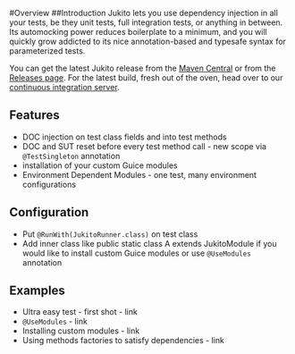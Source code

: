 #Overview
##Introduction
Jukito lets you use dependency injection in all your tests, be they unit tests, full integration tests, or anything in between. Its automocking power reduces boilerplate to a minimum, and you will quickly grow addicted to its nice annotation-based and typesafe syntax for parameterized tests.

You can get the latest Jukito release from the [Maven Central](https://code.google.com/p/jukito/wiki/MavenRepository) or from the [Releases page](https://github.com/ArcBees/Jukito/releases). For the latest build, fresh out of the oven, head over to our [continuous integration server](http://teamcity.codebetter.com/project.html?projectId=project103).

## Features
* DOC injection on test class fields and into test methods
* DOC and SUT reset before every test method call - new scope via `@TestSingleton` annotation
* installation of your custom Guice modules
* Environment Dependent Modules - one test, many environment configurations

## Configuration
* Put `@RunWith(JukitoRunner.class)` on test class
* Add inner class like  public static class A extends JukitoModule if you would like to install custom Guice modules or use `@UseModules` annotation

## Examples
* Ultra easy test - first shot - link
* `@UseModules` - link
* Installing custom modules - link
* Using methods factories to satisfy dependencies - link
